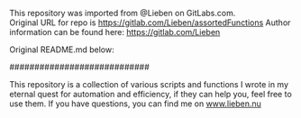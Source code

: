 This repository was imported from @Lieben on GitLabs.com.  
Original URL for repo is https://gitlab.com/Lieben/assortedFunctions
Author information can be found here: https://gitlab.com/Lieben

Original README.md below:

############################

This repository is a collection of various scripts and functions I wrote in my eternal quest for automation and efficiency, if they can help you, feel free to use them. If you have questions, you can find me on www.lieben.nu
